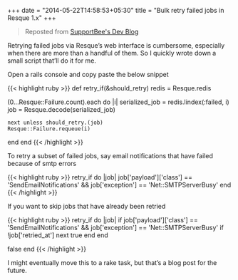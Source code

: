 +++
date = "2014-05-22T14:58:53+05:30"
title = "Bulk retry failed jobs in Resque 1.x"
+++

> Reposted from [SupportBee's Dev Blog](https://devblog.supportbee.com/2015/01/08/retry-subset-of-failed-jobs-in-resque/)

Retrying failed jobs via Resque’s web interface is cumbersome, especially when there are more than a handful of them. So I quickly wrote down a small script that’ll do it for me. 

Open a rails console and copy paste the below snippet

{{< highlight ruby >}}
def retry_if(&should_retry)
  redis = Resque.redis

  (0...Resque::Failure.count).each do |i|
    serialized_job = redis.lindex(:failed, i)
    job = Resque.decode(serialized_job)

    next unless should_retry.(job)
    Resque::Failure.requeue(i)
  end
end
{{< /highlight >}}

To retry a subset of failed jobs, say email notifications that have failed because of smtp errors

{{< highlight ruby >}}
retry_if do |job|
  job['payload']['class'] == 'SendEmailNotifications' &&
  job['exception'] == 'Net::SMTPServerBusy'
end
{{< /highlight >}}

If you want to skip jobs that have already been retried

{{< highlight ruby >}}
retry_if do |job|
  if job['payload']['class'] == 'SendEmailNotifications' && job['exception'] == 'Net::SMTPServerBusy'
    if !job['retried_at']
      next true
    end
  end

  false
end
{{< /highlight >}}

I might eventually move this to a rake task, but that’s a blog post for the future.
